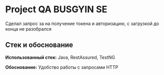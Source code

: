 
# Project QA BUSGYIN SE

Сделал запрос за на получение токена и авторизацию, с загрузкой до конца не разобрался
## Стек и обоснование

**Использованный стек:** Java, RestAssured, TestNG

**Обоснование:** Удобство работы с запросами HTTP